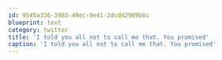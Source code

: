 ```yaml
---
id: 9545a336-3983-49ec-9e41-2dcdd2989b6c
blueprint: text
category: twitter
title: 'I told you all not to call me that. You promised'
caption: 'I told you all not to call me that. You promised'
---
```

